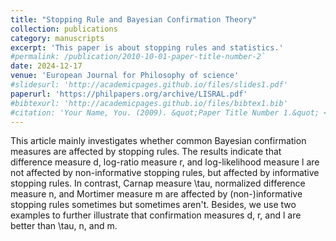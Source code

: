 ```yaml
---
title: "Stopping Rule and Bayesian Confirmation Theory"
collection: publications
category: manuscripts
excerpt: 'This paper is about stopping rules and statistics.'
#permalink: /publication/2010-10-01-paper-title-number-2`
date: 2024-12-17
venue: 'European Journal for Philosophy of science'
#slidesurl: 'http://academicpages.github.io/files/slides1.pdf'
paperurl: 'https://philpapers.org/archive/LISRAL.pdf'
#bibtexurl: 'http://academicpages.github.io/files/bibtex1.bib'
#citation: 'Your Name, You. (2009). &quot;Paper Title Number 1.&quot; <i>Journal 1</i>. 1(1).'
---
```

This article mainly investigates whether common Bayesian confirmation measures are affected by stopping rules. The results indicate that difference measure d, log-ratio measure r, and log-likelihood measure l are not affected by non-informative stopping rules, but affected by informative stopping rules. In contrast, Carnap measure \tau, normalized difference measure n, and Mortimer measure m are affected by (non-)informative stopping rules sometimes but sometimes aren't. Besides, we use two examples to further illustrate that confirmation measures d, r, and l are better than \tau, n, and m.
